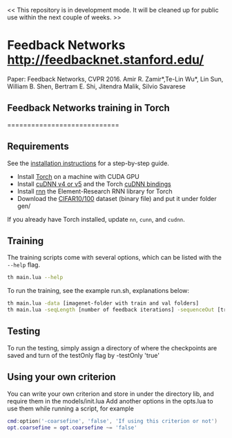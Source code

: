 << This repository is in development mode. It will be cleaned up for public use within the next couple of weeks. >>


# Feedback Networks http://feedbacknet.stanford.edu/ 

Paper: Feedback Networks, CVPR 2016.
Amir R. Zamir*,Te-Lin Wu*, Lin Sun, William B. Shen, Bertram E. Shi, Jitendra Malik, Silvio Savarese 

## Feedback Networks training in Torch
============================

## Requirements
See the [installation instructions](INSTALL.md) for a step-by-step guide.
- Install [Torch](http://torch.ch/docs/getting-started.html) on a machine with CUDA GPU
- Install [cuDNN v4 or v5](https://developer.nvidia.com/cudnn) and the Torch [cuDNN bindings](https://github.com/soumith/cudnn.torch/tree/R4)
- Install [rnn](https://github.com/Element-Research/rnn) the Element-Research RNN library for Torch
- Download the [CIFAR10/100](https://www.cs.toronto.edu/~kriz/cifar.html) dataset (binary file) and put it under folder gen/

If you already have Torch installed, update `nn`, `cunn`, and `cudnn`.

## Training

The training scripts come with several options, which can be listed with the `--help` flag.
```bash
th main.lua --help
```

To run the training, see the example run.sh, explanations below:
```bash
th main.lua -data [imagenet-folder with train and val folders]
th main.lua -seqLength [number of feedback iterations] -sequenceOut [true for feedback false for recurrence inference] -nGPU [number of GPU] -depth [20 to bypass] -batchSize [batch size] -dataset [cifar100] -nEpochs [number of epochs to train] -netType [the model under models/ directory] -save [checkpoints directory to save the model] -resume [checkpoints directory to restore the model]
```

## Testing

To run the testing, simply assign a directory of where the checkpoints are saved and turn of the testOnly flag by -testOnly 'true'

## Using your own criterion

You can write your own criterion and store in under the directory lib, and require them in the models/init.lua
Add another options in the opts.lua to use them while running a script, for example
```lua
cmd:option('-coarsefine', 'false', 'If using this criterion or not')
opt.coarsefine = opt.coarsefine ~= 'false'
```
